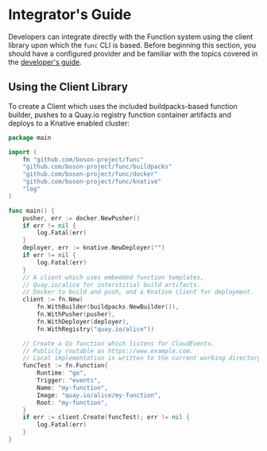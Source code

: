 # Integrator's Guide

Developers can integrate directly with the Function system using the client library upon which the `func` CLI is based.  Before beginning this section, you should have a configured provider and be familiar with the topics covered in the [developer's guide](developers_guide.md).

## Using the Client Library

To create a Client which uses the included buildpacks-based function builder, pushes to a Quay.io registry function container artifacts and deploys to a Knative enabled cluster: 
```go
package main

import (
	fn "github.com/boson-project/func"
	"github.com/boson-project/func/buildpacks"
	"github.com/boson-project/func/docker"
	"github.com/boson-project/func/knative"
	"log"
)

func main() {
	pusher, err := docker.NewPusher()
	if err != nil {
		log.Fatal(err)
	}
	deployer, err := knative.NewDeployer("")
	if err != nil {
		log.Fatal(err)
	}
	// A client which uses embedded function templates,
	// Quay.io/alice for interstitial build artifacts.
	// Docker to build and push, and a Knative client for deployment.
	client := fn.New(
		fn.WithBuilder(buildpacks.NewBuilder()),
		fn.WithPusher(pusher),
		fn.WithDeployer(deployer),
		fn.WithRegistry("quay.io/alice"))

	// Create a Go function which listens for CloudEvents.
	// Publicly routable as https://www.example.com.
	// Local implementation is written to the current working directory.
	funcTest := fn.Function{
		Runtime: "go",
		Trigger: "events",
		Name: "my-function",
		Image: "quay.io/alice/my-function",
		Root: "my-function",
	}
	if err := client.Create(funcTest); err != nil {
		log.Fatal(err)
	}
}
```



